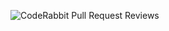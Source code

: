 ![CodeRabbit Pull Request Reviews](https://img.shields.io/coderabbit/prs/github/hakgu-tpu/kpass-security?utm_source=oss&utm_medium=github&utm_campaign=hakgu-tpu%2Fkpass-security&labelColor=171717&color=FF570A&link=https%3A%2F%2Fcoderabbit.ai&label=CodeRabbit+Reviews)
